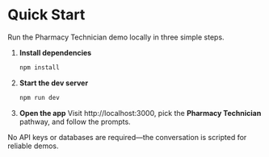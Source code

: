 # Quick Start

Run the Pharmacy Technician demo locally in three simple steps.

1. **Install dependencies**
   ```bash
   npm install
   ```
2. **Start the dev server**
   ```bash
   npm run dev
   ```
3. **Open the app**
   Visit http://localhost:3000, pick the **Pharmacy Technician** pathway, and follow the prompts.

No API keys or databases are required—the conversation is scripted for reliable demos.
